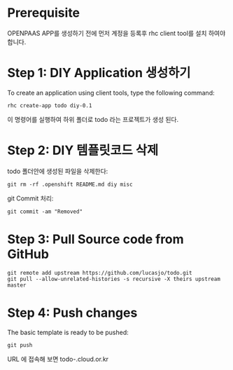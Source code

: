 # Prerequisite

OPENPAAS APP를 생성하기 전에 먼저 계정을 등록후  rhc client tool를 설치 하여야 합니다.

# Step 1: DIY Application 생성하기

To create an application using client tools, type the following command:

    rhc create-app todo diy-0.1

이 명령어를 실행하여 하위 폴더로 todo 라는 프로젝트가 생성 된다.

# Step 2: DIY 템플릿코드 삭제 

todo 폴더안에 생성된 파일을 삭제한다:

    git rm -rf .openshift README.md diy misc

git Commit 처리:

    git commit -am "Removed"

# Step 3: Pull Source code from GitHub

    git remote add upstream https://github.com/lucasjo/todo.git
    git pull --allow-unrelated-histories -s recursive -X theirs upstream master

# Step 4: Push changes

The basic template is ready to be pushed:

	git push

URL 에 접속해 보면 todo-<namespace>.cloud.or.kr


